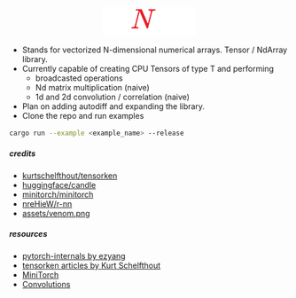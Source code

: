 <div align="center">
    <img src="assets/icon.png" width="33%">
</div>

- Stands for vectorized N-dimensional numerical arrays. Tensor / NdArray library.
- Currently capable of creating CPU Tensors of type T and performing 
    - broadcasted operations
    - Nd matrix multiplication (naive)
    - 1d and 2d convolution / correlation (naive)
- Plan on adding autodiff and expanding the library.
- Clone the repo and run examples
```bash
cargo run --example <example_name> --release
```

##### credits

- [kurtschelfthout/tensorken](https://github.com/kurtschelfthout/tensorken)
- [huggingface/candle](https://github.com/huggingface/candle)
- [minitorch/minitorch](https://github.com/minitorch/minitorch)
- [nreHieW/r-nn](https://github.com/nreHieW/r-nn)
- [assets/venom.png](https://www.reddit.com/r/metalgearsolid/comments/2xn8f2/i_heard_yall_like_sprites/)

##### resources

- [pytorch-internals by ezyang](http://blog.ezyang.com/2019/05/pytorch-internals/)
- [tensorken articles by Kurt Schelfthout](https://getcode.substack.com/p/fun-and-hackable-tensors-in-rust)
- [MiniTorch](https://minitorch.github.io/)
- [Convolutions](https://youtu.be/Lakz2MoHy6o?si=hsYi2IzxUwv3LOkW)
